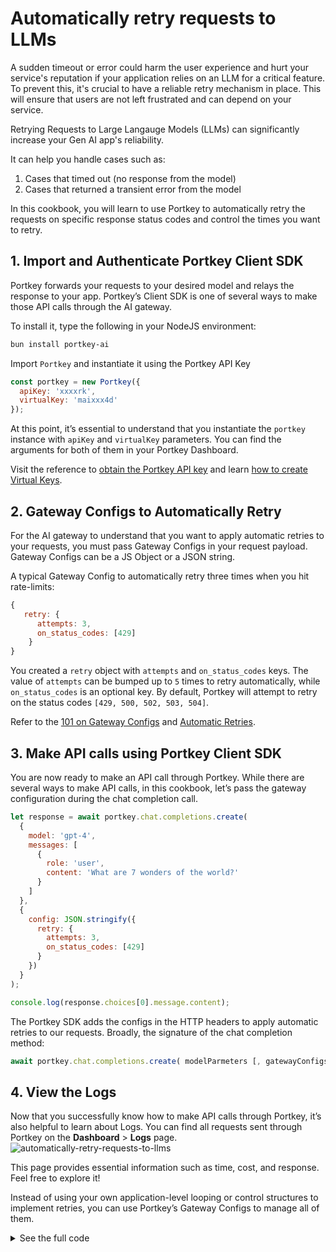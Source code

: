 # Automatically retry requests to LLMs

A sudden timeout or error could harm the user experience and hurt your service's reputation if your application relies on an LLM for a critical feature. To prevent this, it's crucial to have a reliable retry mechanism in place. This will ensure that users are not left frustrated and can depend on your service.

Retrying Requests to Large Langauge Models (LLMs) can significantly increase your Gen AI app's reliability.

It can help you handle cases such as:

1. Cases that timed out (no response from the model)
2. Cases that returned a transient error from the model

In this cookbook, you will learn to use Portkey to automatically retry the requests on specific response status codes and control the times you want to retry.

## 1. Import and Authenticate Portkey Client SDK

Portkey forwards your requests to your desired model and relays the response to your app. Portkey’s Client SDK is one of several ways to make those API calls through the AI gateway.

To install it, type the following in your NodeJS environment:

```sh
bun install portkey-ai
```

Import `Portkey` and instantiate it using the Portkey API Key

```js
const portkey = new Portkey({
  apiKey: 'xxxxrk',
  virtualKey: 'maixxx4d'
});
```

At this point, it’s essential to understand that you instantiate the `portkey` instance with `apiKey` and `virtualKey` parameters. You can find the arguments for both of them in your Portkey Dashboard.

Visit the reference to [obtain the Portkey API key](https://portkey.ai/docs/api-reference/authentication) and learn [how to create Virtual Keys](https://portkey.ai/docs/product/ai-gateway-streamline-llm-integrations/virtual-keys#creating-virtual-keys).

## 2. Gateway Configs to Automatically Retry

For the AI gateway to understand that you want to apply automatic retries to your requests, you must pass Gateway Configs in your request payload. Gateway Configs can be a JS Object or a JSON string.

A typical Gateway Config to automatically retry three times when you hit rate-limits:

```js
{
   retry: {
      attempts: 3,
      on_status_codes: [429]
    }
}
```

You created a `retry` object with `attempts` and `on_status_codes` keys. The value of `attempts` can be bumped up to `5` times to retry automatically, while `on_status_codes` is an optional key. By default, Portkey will attempt to retry on the status codes `[429, 500, 502, 503, 504]`.

Refer to the [101 on Gateway Configs](https://github.com/Portkey-AI/portkey-cookbook/blob/main/product/101-portkey-gateway-configs.md#a-reference-gateway-configs-from-the-ui) and [Automatic Retries](https://portkey.ai/docs/product/ai-gateway-streamline-llm-integrations/automatic-retries).

## 3. Make API calls using Portkey Client SDK

You are now ready to make an API call through Portkey. While there are several ways to make API calls, in this cookbook, let’s pass the gateway configuration during the chat completion call.

```js
let response = await portkey.chat.completions.create(
  {
    model: 'gpt-4',
    messages: [
      {
        role: 'user',
        content: 'What are 7 wonders of the world?'
      }
    ]
  },
  {
    config: JSON.stringify({
      retry: {
        attempts: 3,
        on_status_codes: [429]
      }
    })
  }
);

console.log(response.choices[0].message.content);
```

The Portkey SDK adds the configs in the HTTP headers to apply automatic retries to our requests. Broadly, the signature of the chat completion method:

```js
await portkey.chat.completions.create( modelParmeters [, gatewayConfigs])
```

## 4. View the Logs

Now that you successfully know how to make API calls through Portkey, it’s also helpful to learn about Logs. You can find all requests sent through Portkey on the **Dashboard** > **Logs** page.
![automatically-retry-requests-to-llms](../../docs/images/cookbooks/logs.png)

This page provides essential information such as time, cost, and response. Feel free to explore it!

Instead of using your own application-level looping or control structures to implement retries, you can use Portkey’s Gateway Configs to manage all of them.

<details>
<summary>See the full code</summary>

```js
import { Portkey } from 'portkey-ai';

const portkey = new Portkey({
  apiKey: xxxx,
  virtualKey: 'xaixxxxxxx2xx4d'
});

let response = await portkey.chat.completions.create(
  {
    model: 'gpt-4',
    messages: [
      {
        role: 'user',
        content: 'What are 7 wonders of the world?'
      }
    ]
  },
  {
    config: JSON.stringify({
      retry: {
        attempts: 3
      }
    })
  }
);

console.log(response.choices[0].message.content);
```

</details>

